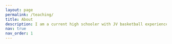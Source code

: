 ```yaml
---
layout: page
permalink: /teaching/
title: About
description: I am a current high schooler with JV basketball experience. When I first started high school, I struggled with effectively maximizing the time I had during my workouts. I've seen many others struggle with creating an efficient workout as well. As a result, I decided to create this website in order to help others who want to learn to workout effectively, instead of wasting countless hours while not getting better at all. On this website, you will find various resources that will help you reach your goal in your basketball journey. In addition, I am also willing to create FREE personalized workout plans related to your specific situation. Every player is in a different situation. For instance, one may be on the shorter side and struggles with getting playing time on the court, because they can't fit a role. To receive a FREE personalized workout plan made just for you, click the workouts tab to get started. Lastly, for those of you struggling with the mental aspects of the game, check out the motivation tab.
nav: true
nav_order: 1
---
```



